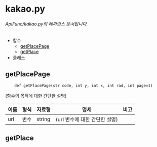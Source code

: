 # kakao.py
###### ApiFunc/kakao.py의 레퍼런스 문서입니다.
- 함수
    + [getPlacePage](#getplacepage)
    + [getPlace](#getplace)
- 클래스
## getPlacePage
```{.python}
    def getPlacePage(str code, int y, int x, int rad, int page=1)
```
(함수의 목적에 대한 간단한 설명)  

|이름|형식|자료형|명세|비고|
|---|---|---|---|---|
|url|변수|string|(url 변수에 대한 간단한 설명)||

## getPlace
